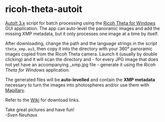 ricoh-theta-autoit
==================

[AutoIt 3.x](https://www.autoitscript.com/site/autoit/) script for batch processing using the [Ricoh Theta for Windows](https://theta360.com/de/support/download/) GUI application. The app can auto-level the panoramic images and add the missing XMP metadata, but it only processes one image at a time by itself.

After downloading, change the path and the language strings in the script `theta_xmp.au3`, then 
copy it into the directory with your 360° panoramic images 
copied from the Ricoh Theta camera. Launch it (usually by double clicking) and
it will scan the directory and - for every JPG image that does not yet have an 
accompanying _xmp.jpg file - generate it using the *Ricoh Theta for Windows* 
application.

The generated files will be **auto-levelled** and contain the **XMP metadata** necessary to
turn the images into photospheres and/or use them with [Mapillary](http://blog.mapillary.com/update/2014/09/10/support-for-pano.html).

Refer to the [Wiki](https://github.com/neuhaus/ricoh-theta-autoit/wiki) for
download links.

Take great pictures and have fun!<br>
*-Sven Neuhaus*
